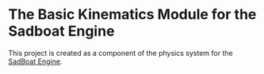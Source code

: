 # The Basic Kinematics Module for the Sadboat Engine
This project is created as a component of the physics system for the [SadBoat Engine](https://github.com/Zomon333/SadBoat-Engine/tree/Linux-Refactor).